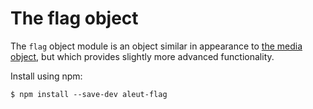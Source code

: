 # The flag object

The `flag` object module is an object similar in appearance to [the media
object](https://github.com/aleutcss/objects.media), but which provides slightly
more advanced functionality.



Install using npm:

    $ npm install --save-dev aleut-flag
